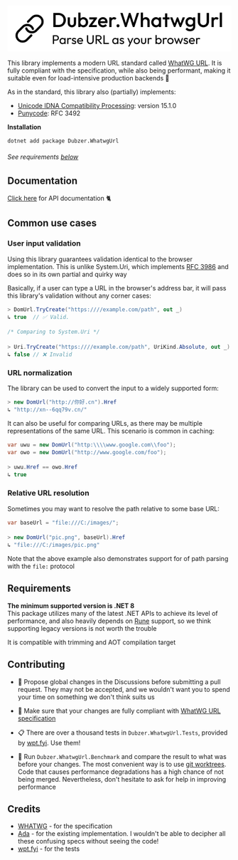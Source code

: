 ![Dubzer.WhatwgUrl](docs/resources/header.svg)

This library implements a modern URL standard called [WhatWG URL](https://url.spec.whatwg.org/). 
It is fully compliant with the specification, while also being performant,
making it suitable even for load-intensive production backends 🚀

As in the standard, this library also (partially) implements:
- [Unicode IDNA Compatibility Processing](https://www.unicode.org/reports/tr46/#Modifications): version 15.1.0
- [Punycode](https://datatracker.ietf.org/doc/rfc3492/): RFC 3492

**Installation**

```shell
dotnet add package Dubzer.WhatwgUrl
```
###### See requirements [below](#requirements) 

## Documentation

[Click here](./docs/main.md) for API documentation 🐈

## Common use cases

### User input validation

Using this library guarantees validation identical to the browser implementation.
This is unlike System.Uri, which implements [RFC 3986](https://datatracker.ietf.org/doc/html/rfc3986)
and does so in its own partial and quirky way

Basically, if a user can type a URL in the browser's address bar, 
it will pass this library's validation without any corner cases:

```csharp
> DomUrl.TryCreate("https:////example.com/path", out _)
↳ true  // ✅ Valid. 

/* Comparing to System.Uri */

> Uri.TryCreate("https:////example.com/path", UriKind.Absolute, out _)
↳ false // ❌ Invalid
```

### URL normalization

The library can be used to convert the input to a widely supported form:

```csharp
> new DomUrl("http://你好.cn").Href
↳ "http://xn--6qq79v.cn/"
```

It can also be useful for comparing URLs, as there may be multiple representations of the same URL.
This scenario is common in caching:

```csharp
var uwu = new DomUrl("http:\\\\www.google.com\\foo");
var owo = new DomUrl("http://www.google.com/foo");

> uwu.Href == owo.Href
↳ true
```
### Relative URL resolution

Sometimes you may want to resolve the path relative to some base URL:

```csharp
var baseUrl = "file:///C:/images/";

> new DomUrl("pic.png", baseUrl).Href
↳ "file:///C:/images/pic.png"
```

Note that the above example also demonstrates support for
of path parsing with the `file:` protocol

## Requirements

**The minimum supported version is .NET 8**<br>
This package utilizes many of the latest .NET APIs to achieve its level of performance,
and also heavily depends on [Rune](https://learn.microsoft.com/en-us/dotnet/api/system.text.rune) support,
so we think supporting legacy versions is not worth the trouble 

It is compatible with trimming and AOT compilation target

## Contributing

- 💬 Propose global changes in the Discussions before submitting a pull request.
They may not be accepted, and we wouldn't want you to spend your time on something we don't think suits us

- 🧐 Make sure that your changes are fully compliant with [WhatWG URL specification](https://url.spec.whatwg.org/)

- 📋 There are over a thousand tests in `Dubzer.WhatwgUrl.Tests`, provided by [wpt.fyi](https://wpt.fyi). Use them!

- 🚀 Run `Dubzer.WhatwgUrl.Benchmark` and compare the result to what was before your changes.
The most convenient way is to use [git worktrees](https://dev.to/yankee/practical-guide-to-git-worktree-58o0).<br>
Code that causes performance degradations has a high chance of not being merged.
Nevertheless, don't hesitate to ask for
help in improving performance

## Credits

- [WHATWG](https://whatwg.org/) - for the specification
- [Ada](https://github.com/ada-url) - for the existing implementation.
  I wouldn't be able to decipher all these confusing specs without seeing the code!
- [wpt.fyi](https://wpt.fyi) - for the tests
